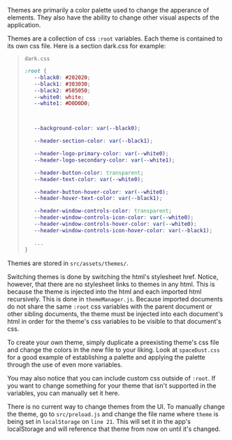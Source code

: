 Themes are primarily a color palette used to change the apperance of elements. They also have the ability to change other visual aspects of the application.

Themes are a collection of css `:root` variables. Each theme is contained to its own css file. Here is a section dark.css for example:
> `dark.css`
> ```css
> :root {
>    --black0: #202020;
>    --black1: #303030;
>    --black2: #505050;
>    --white0: white;
>    --white1: #D0D0D0;
>
>
>
>    --background-color: var(--black0);
>
>    --header-section-color: var(--black1);
>
>    --header-logo-primary-color: var(--white0);
>    --header-logo-secondary-color: var(--white1);
>
>    --header-button-color: transparent;
>    --header-text-color: var(--white0);
>
>    --header-button-hover-color: var(--white0);
>    --header-hover-text-color: var(--black1);
>
>    --header-window-controls-color: transparent;
>    --header-window-controls-icon-color: var(--white0);
>    --header-window-controls-hover-color: var(--white0);
>    --header-window-controls-icon-hover-color: var(--black1);
>
>    ...
> }
> ```

Themes are stored in `src/assets/themes/`.

Switching themes is done by switching the html's stylesheet href. Notice, however, that there are no stylesheet links to themes in any html. This is because the theme is injected into the html and each imported html recursively. This is done in `themeManager.js`. Because imported documents do not share the same `:root` css variables with the parent document or other sibling documents, the theme must be injected into each document's html in order for the theme's css variables to be visible to that document's css. 

To create your own theme, simply duplicate a preexisting theme's css file and change the colors in the new file to your liking. Look at `spaceDust.css` for a good example of establishing a palette and applying the palette through the use of even more variables.

You may also notice that you can include custom css outside of `:root`. If you want to change something for your theme that isn't supported in the variables, you can manually set it here.

There is no current way to change themes from the UI. To manually change the theme, go to `src/preload.js` and change the file name where `theme` is being set in `localStorage` on `line 21`. This will set it in the app's localStorage and will reference that theme from now on until it's changed.